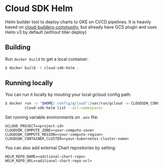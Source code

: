 # Cloud SDK Helm

Helm builder tool to deploy charts to GKE on CI/CD pipelines. It is heavily based on 
[cloud-builders-community](https://github.com/GoogleCloudPlatform/cloud-builders-community/tree/master/helm), but
already have GCS plugin and uses Helm v3 by default (without tiller deploy)


## Building

Run `docker build` to get a local container:

```bash
$ docker build -t cloud-sdk-helm .
```

## Running locally

You can run it locally by mouting your local gcloud config path:

```bash
$ docker run -v "$HOME/.config/gcloud":/var/run/gcloud -e CLOUDSDK_CONFIG=/var/run/gcloud --env-file .env \
         cloud-sdk-helm list --all-namespaces
```

Set running variable environments on `.env` file:
```env
GCLOUD_PROJECT=<project-id>
CLOUDSDK_COMPUTE_ZONE=<your-compute-zone>
CLOUDSDK_COMPUTE_REGION=<your-compute-region>
CLOUDSDK_CONTAINER_CLUSTER=<your-kubernetes-cluster-name>
```

You can also add external Chart repositories by setting:
```env
HELM_REPO_NAME=<aditional-chart-repo>
HELM_REPO_URL=<aditional-chart-repo-url>
```
